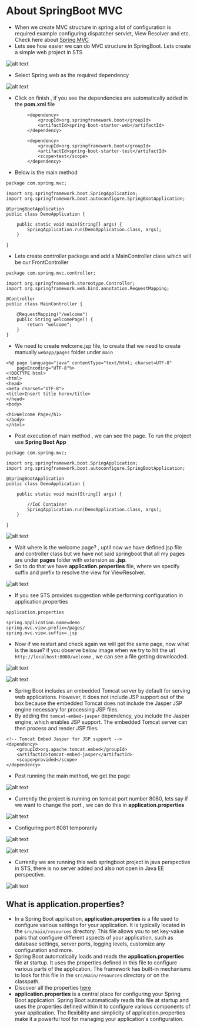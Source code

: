 # About SpringBoot MVC
- When we create MVC structure in spring a lot of configuration is required example configuring dispatcher servlet, View Resolver and etc. Check here about [Spring MVC](https://github.com/codophilic/LearnSpring/blob/main/Spring%20MVC.md)
- Lets see how easier we can do MVC structure in SpringBoot. Lets create a simple web project in STS

![alt text](image.png) 

- Select Spring web as the required dependency

![alt text](image-1.png)

- Click on finish , if you see the dependencies are automatically added in the **pom.xml** file

```
		<dependency>
			<groupId>org.springframework.boot</groupId>
			<artifactId>spring-boot-starter-web</artifactId>
		</dependency>

		<dependency>
			<groupId>org.springframework.boot</groupId>
			<artifactId>spring-boot-starter-test</artifactId>
			<scope>test</scope>
		</dependency>
```

- Below is the main method 

```
package com.spring.mvc;

import org.springframework.boot.SpringApplication;
import org.springframework.boot.autoconfigure.SpringBootApplication;

@SpringBootApplication
public class DemoApplication {

	public static void main(String[] args) {
		SpringApplication.run(DemoApplication.class, args);
	}

}
```
- Lets create controller package and add a MainController class which will be our FrontController

```
package com.spring.mvc.controller;

import org.springframework.stereotype.Controller;
import org.springframework.web.bind.annotation.RequestMapping;

@Controller
public class MainController {

	@RequestMapping("/welcome")
	public String welcomePage() {
		return "welcome";
	}
}
```

- We need to create welcome.jsp file, to create that we need to create manually `webapp/pages` folder under `main`

```
<%@ page language="java" contentType="text/html; charset=UTF-8"
    pageEncoding="UTF-8"%>
<!DOCTYPE html>
<html>
<head>
<meta charset="UTF-8">
<title>Insert title here</title>
</head>
<body>

<h1>Welcome Page</h1>
</body>
</html>
```

- Post execution of main method , we can see the page. To run the project use **Spring Boot App**

```
package com.spring.mvc;

import org.springframework.boot.SpringApplication;
import org.springframework.boot.autoconfigure.SpringBootApplication;

@SpringBootApplication
public class DemoApplication {

	public static void main(String[] args) {
		
		//IoC Container
		SpringApplication.run(DemoApplication.class, args);
	}

}
```

![alt text](image-2.png)

- Wait where is the welcome page? , uptil now we have defined jsp file and controller class but we have not said springboot that all my pages are under **pages** folder with extension as **.jsp**.
- So to do that we have **application.properties** file, where we specify suffix and prefix to resolve the view for ViewResolver.

![alt text](image-3.png) 

- If you see STS provides suggestion while performing configuration in application.properties

```
application.properties

spring.application.name=demo
spring.mvc.view.prefix=/pages/
spring.mvc.view.suffix=.jsp
```

- Now if we restart and check again we will get the same page, now what is the issue? if you observe below image when we try to hit the url `http://localhost:8080/welcome` , we can see a file getting downloaded.

![alt text](image-4.png)

![alt text](image-5.png) 

- Spring Boot includes an embedded Tomcat server by default for serving web applications. However, it does not include JSP support out of the box because the embedded Tomcat does not include the Jasper JSP engine necessary for processing JSP files.
- By adding the `tomcat-embed-jasper` dependency, you include the Jasper engine, which enables JSP support. The embedded Tomcat server can then process and render JSP files.

```
<!-- Tomcat Embed Jasper for JSP support -->
<dependency>
    <groupId>org.apache.tomcat.embed</groupId>
    <artifactId>tomcat-embed-jasper</artifactId>
    <scope>provided</scope>
</dependency>
```

- Post running the main method, we get the page


![alt text](image-6.png) 

- Currently the project is running on tomcat port number 8080, lets say if we want to change the port , we can do this in **application.properties**

![alt text](image-7.png)

- Configuring port 8081 temporarily

![alt text](image-8.png)

![alt text](image-9.png) 

- Currently we are running this web springboot project in java perspective in STS, there is no server added and also not open in Java EE perspective.

![alt text](image-10.png)

## What is application.properties?

- In a Spring Boot application, **application.properties** is a file used to configure various settings for your application. It is typically located in the `src/main/resources` directory. This file allows you to set key-value pairs that configure different aspects of your application, such as database settings, server ports, logging levels, customize any configuration and more.
- Spring Boot automatically loads and reads the **application.properties** file at startup. It uses the properties defined in this file to configure various parts of the application. The framework has built-in mechanisms to look for this file in the `src/main/resources` directory or on the classpath.
- Discover all the properties [here](https://docs.spring.io/spring-boot/appendix/application-properties/index.html)
- **application.properties** is a central place for configuring your Spring Boot application. Spring Boot automatically reads this file at startup and uses the properties defined within it to configure various components of your application. The flexibility and simplicity of application.properties make it a powerful tool for managing your application's configuration.






























